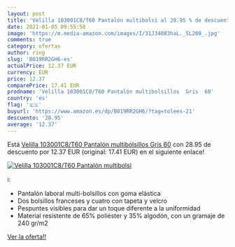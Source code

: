 ```yaml
---
layout: post
title: 'Velilla 103001C8/T60 Pantalón multibolsi al 28.95 % de descuento'
date: 2021-01-05 09:55:58
image: 'https://m.media-amazon.com/images/I/31J34083haL._SL200_.jpg'
comments: true
category: ofertas
author: ring
slug: 'B019RR2GH6-es'
actualPrice: 12.37 EUR
currency: EUR
price: 12.37
comparePrice: 17.41 EUR
prodname: 'Velilla 103001C8/T60 Pantalón multibolsillos  Gris  60'
country: 'es'
flag: '🇪🇸'
buyurl: 'https://www.amazon.es/dp/B019RR2GH6/?tag=tolees-21'
descuento: '28.95'
average: '12.37'
---
```


Está [Velilla 103001C8/T60 Pantalón multibolsillos  Gris  60](https://www.amazon.es/dp/B019RR2GH6/?tag=tolees-21) con 28.95 de descuento por 12.37 EUR (original: 17.41 EUR) en el siguiente enlace!

[![Velilla 103001C8/T60 Pantalón multibolsi](https://m.media-amazon.com/images/I/31J34083haL._SL200_.jpg)](https://www.amazon.es/dp/B019RR2GH6/?tag=tolees-21)

ℹ️:

- Pantalón laboral multi-bolsillos con goma elástica
- Dos bolsillos franceses y cuatro con tapeta y velcro
- Pespuntes visibles para dar un toque diferente a la uniformidad
- Material resistente de 65% poliéster y 35% algodón, con un gramaje de 240 gr/m2

[Ver la oferta!!](https://www.amazon.es/dp/B019RR2GH6/?tag=tolees-21)
